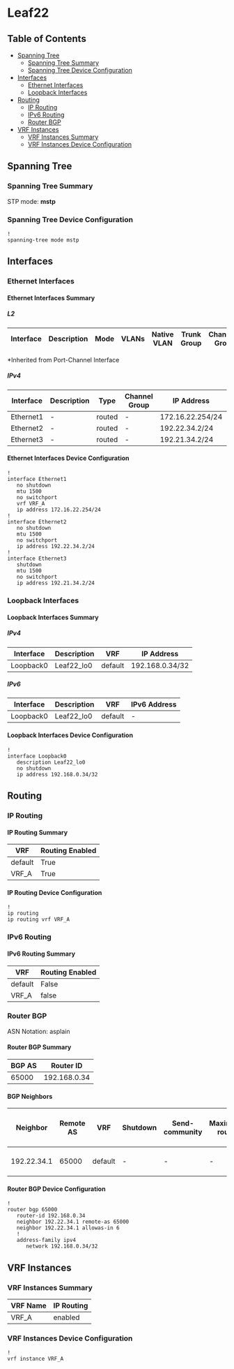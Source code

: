 # Leaf22

## Table of Contents

- [Spanning Tree](#spanning-tree)
  - [Spanning Tree Summary](#spanning-tree-summary)
  - [Spanning Tree Device Configuration](#spanning-tree-device-configuration)
- [Interfaces](#interfaces)
  - [Ethernet Interfaces](#ethernet-interfaces)
  - [Loopback Interfaces](#loopback-interfaces)
- [Routing](#routing)
  - [IP Routing](#ip-routing)
  - [IPv6 Routing](#ipv6-routing)
  - [Router BGP](#router-bgp)
- [VRF Instances](#vrf-instances)
  - [VRF Instances Summary](#vrf-instances-summary)
  - [VRF Instances Device Configuration](#vrf-instances-device-configuration)

## Spanning Tree

### Spanning Tree Summary

STP mode: **mstp**

### Spanning Tree Device Configuration

```eos
!
spanning-tree mode mstp
```

## Interfaces

### Ethernet Interfaces

#### Ethernet Interfaces Summary

##### L2

| Interface | Description | Mode | VLANs | Native VLAN | Trunk Group | Channel-Group |
| --------- | ----------- | ---- | ----- | ----------- | ----------- | ------------- |

*Inherited from Port-Channel Interface

##### IPv4

| Interface | Description | Type | Channel Group | IP Address | VRF |  MTU | Shutdown | ACL In | ACL Out |
| --------- | ----------- | -----| ------------- | ---------- | ----| ---- | -------- | ------ | ------- |
| Ethernet1 | - | routed | - | 172.16.22.254/24 | VRF_A | 1500 | False | - | - |
| Ethernet2 | - | routed | - | 192.22.34.2/24 | default | 1500 | False | - | - |
| Ethernet3 | - | routed | - | 192.21.34.2/24 | default | 1500 | True | - | - |

#### Ethernet Interfaces Device Configuration

```eos
!
interface Ethernet1
   no shutdown
   mtu 1500
   no switchport
   vrf VRF_A
   ip address 172.16.22.254/24
!
interface Ethernet2
   no shutdown
   mtu 1500
   no switchport
   ip address 192.22.34.2/24
!
interface Ethernet3
   shutdown
   mtu 1500
   no switchport
   ip address 192.21.34.2/24
```

### Loopback Interfaces

#### Loopback Interfaces Summary

##### IPv4

| Interface | Description | VRF | IP Address |
| --------- | ----------- | --- | ---------- |
| Loopback0 | Leaf22_lo0 | default | 192.168.0.34/32 |

##### IPv6

| Interface | Description | VRF | IPv6 Address |
| --------- | ----------- | --- | ------------ |
| Loopback0 | Leaf22_lo0 | default | - |

#### Loopback Interfaces Device Configuration

```eos
!
interface Loopback0
   description Leaf22_lo0
   no shutdown
   ip address 192.168.0.34/32
```

## Routing

### IP Routing

#### IP Routing Summary

| VRF | Routing Enabled |
| --- | --------------- |
| default | True |
| VRF_A | True |

#### IP Routing Device Configuration

```eos
!
ip routing
ip routing vrf VRF_A
```

### IPv6 Routing

#### IPv6 Routing Summary

| VRF | Routing Enabled |
| --- | --------------- |
| default | False |
| VRF_A | false |

### Router BGP

ASN Notation: asplain

#### Router BGP Summary

| BGP AS | Router ID |
| ------ | --------- |
| 65000 | 192.168.0.34 |

#### BGP Neighbors

| Neighbor | Remote AS | VRF | Shutdown | Send-community | Maximum-routes | Allowas-in | BFD | RIB Pre-Policy Retain | Route-Reflector Client | Passive | TTL Max Hops |
| -------- | --------- | --- | -------- | -------------- | -------------- | ---------- | --- | --------------------- | ---------------------- | ------- | ------------ |
| 192.22.34.1 | 65000 | default | - | - | - | Allowed, allowed 6 times | - | - | - | - | - |

#### Router BGP Device Configuration

```eos
!
router bgp 65000
   router-id 192.168.0.34
   neighbor 192.22.34.1 remote-as 65000
   neighbor 192.22.34.1 allowas-in 6
   !
   address-family ipv4
      network 192.168.0.34/32
```

## VRF Instances

### VRF Instances Summary

| VRF Name | IP Routing |
| -------- | ---------- |
| VRF_A | enabled |

### VRF Instances Device Configuration

```eos
!
vrf instance VRF_A
```
